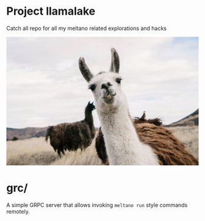 # Project llamalake

Catch all repo for all my meltano related explorations and hacks

![](docs/llama.jpeg)

# grc/

A simple GRPC server that allows invoking `meltano run` style commands remotely. 
